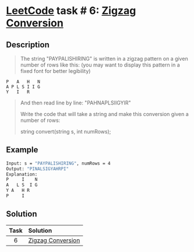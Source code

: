# [LeetCode][leetcode] task # 6: [Zigzag Conversion][task]

Description
-----------

> The string "PAYPALISHIRING" is written in a zigzag pattern
> on a given number of rows like this:
> (you may want to display this pattern in a fixed font for better legibility)
```
P   A   H   N
A P L S I I G
Y   I   R
```
> And then read line by line: "PAHNAPLSIIGYIR"
>
> Write the code that will take a string and
> make this conversion given a number of rows:
>
> string convert(string s, int numRows);

Example
-------

```sh
Input: s = "PAYPALISHIRING", numRows = 4
Output: "PINALSIGYAHRPI"
Explanation:
P     I    N
A   L S  I G
Y A   H R
P     I
```

Solution
--------

| Task | Solution                      |
|:----:|:------------------------------|
|  6   | [Zigzag Conversion][solution] |


[leetcode]: <http://leetcode.com/>
[task]: <https://leetcode.com/problems/zigzag-conversion/>
[solution]: <https://github.com/wellaxis/witalis-jkit/blob/main/module/tasks/src/main/java/com/witalis/jkit/tasks/core/task/leetcode/h1/p6/option/Practice.java>
